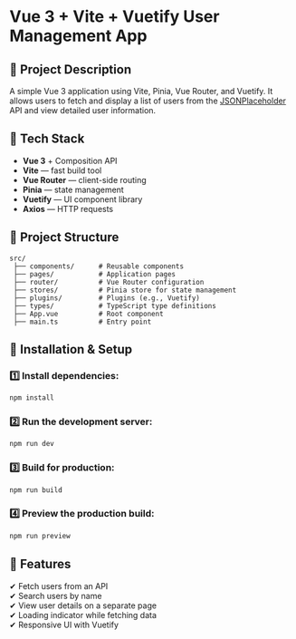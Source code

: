 # Vue 3 + Vite + Vuetify User Management App

## 📌 Project Description
A simple Vue 3 application using Vite, Pinia, Vue Router, and Vuetify. It allows users to fetch and display a list of users from the [JSONPlaceholder](https://jsonplaceholder.typicode.com/users) API and view detailed user information.

## 🚀 Tech Stack
- **Vue 3** + Composition API
- **Vite** — fast build tool
- **Vue Router** — client-side routing
- **Pinia** — state management
- **Vuetify** — UI component library
- **Axios** — HTTP requests

## 📂 Project Structure
```
src/
 ├── components/      # Reusable components
 ├── pages/           # Application pages
 ├── router/          # Vue Router configuration
 ├── stores/          # Pinia store for state management
 ├── plugins/         # Plugins (e.g., Vuetify)
 ├── types/           # TypeScript type definitions
 ├── App.vue          # Root component
 ├── main.ts          # Entry point
```

## 🔧 Installation & Setup

### 1️⃣ Install dependencies:
```sh
npm install
```

### 2️⃣ Run the development server:
```sh
npm run dev
```

### 3️⃣ Build for production:
```sh
npm run build
```

### 4️⃣ Preview the production build:
```sh
npm run preview
```

## 📌 Features
✔ Fetch users from an API  
✔ Search users by name  
✔ View user details on a separate page  
✔ Loading indicator while fetching data  
✔ Responsive UI with Vuetify  

